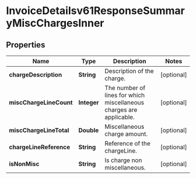 

# InvoiceDetailsv61ResponseSummaryMiscChargesInner


## Properties

| Name | Type | Description | Notes |
|------------ | ------------- | ------------- | -------------|
|**chargeDescription** | **String** | Description of the charge. |  [optional] |
|**miscChargeLineCount** | **Integer** | The number of lines for which miscellaneous charges are applicable. |  [optional] |
|**miscChargeLineTotal** | **Double** | Miscellaneous charge amount. |  [optional] |
|**chargeLineReference** | **String** | Reference of the chargeLine. |  [optional] |
|**isNonMisc** | **String** | Is charge non miscellaneous. |  [optional] |



